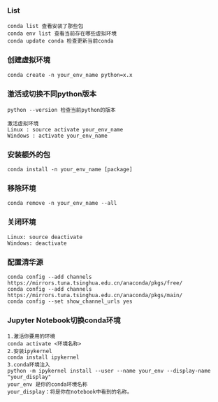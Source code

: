 ### List

```shell
conda list 查看安装了那些包
conda env list 查看当前存在哪些虚拟环境
conda update conda 检查更新当前conda
```

### 创建虚拟环境

```shell
conda create -n your_env_name python=x.x
```

### 激活或切换不同python版本

```shell
python --version 检查当前python的版本

激活虚拟环境
Linux : source activate your_env_name
Windows : activate your_env_name
```

### 安装额外的包

```shell
conda install -n your_env_name [package]

```

### 移除环境

```shell
conda remove -n your_env_name --all
```

### 关闭环境

```shell
Linux: source deactivate
Windows: deactivate
```

### 配置清华源

```shell
conda config --add channels https://mirrors.tuna.tsinghua.edu.cn/anaconda/pkgs/free/
conda config --add channels https://mirrors.tuna.tsinghua.edu.cn/anaconda/pkgs/main/
conda config --set show_channel_urls yes
```

### Jupyter Notebook切换conda环境

```shel	
1.激活你要用的环境
conda activate <环境名称>
2.安装ipykernel
conda install ipykernel
3.conda环境注入
python -m ipykernel install --user --name your_env --display-name "your_display"
your_env 是你的conda环境名称
your_display：将是你在notebook中看到的名称。
```

